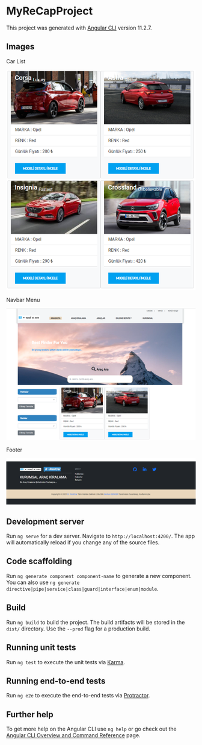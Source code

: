 # MyReCapProject

This project was generated with [Angular CLI](https://github.com/angular/angular-cli) version 11.2.7.

## Images

Car List

![Project images](https://github.com/BerkanSE/MyFrontendCode/blob/master/src/assets/img/2021-10-02%2023_35_05-Window.png)

Navbar Menu

![Project images](https://github.com/BerkanSE/MyFrontendCode/blob/master/src/assets/img/2021-10-02%2023_35_49-Window.png)

Footer

![Project images](https://github.com/BerkanSE/MyFrontendCode/blob/master/src/assets/img/2021-10-02%2023_33_04-Window.png)

## Development server

Run `ng serve` for a dev server. Navigate to `http://localhost:4200/`. The app will automatically reload if you change any of the source files.

## Code scaffolding

Run `ng generate component component-name` to generate a new component. You can also use `ng generate directive|pipe|service|class|guard|interface|enum|module`.

## Build

Run `ng build` to build the project. The build artifacts will be stored in the `dist/` directory. Use the `--prod` flag for a production build.

## Running unit tests

Run `ng test` to execute the unit tests via [Karma](https://karma-runner.github.io).

## Running end-to-end tests

Run `ng e2e` to execute the end-to-end tests via [Protractor](http://www.protractortest.org/).

## Further help

To get more help on the Angular CLI use `ng help` or go check out the [Angular CLI Overview and Command Reference](https://angular.io/cli) page.
